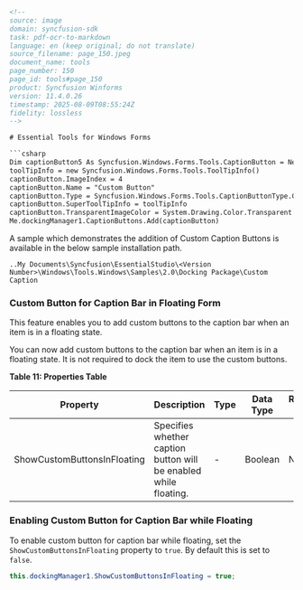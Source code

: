 ```html
<!-- 
source: image
domain: syncfusion-sdk
task: pdf-ocr-to-markdown
language: en (keep original; do not translate)
source_filename: page_150.jpeg
document_name: tools
page_number: 150
page_id: tools#page_150
product: Syncfusion Winforms
version: 11.4.0.26
timestamp: 2025-08-09T08:55:24Z
fidelity: lossless
-->

# Essential Tools for Windows Forms

```csharp
Dim captionButton5 As Syncfusion.Windows.Forms.Tools.CaptionButton = New Syncfusion.Windows.Forms.Tools.CaptionButton()
toolTipInfo = new Syncfusion.Windows.Forms.Tools.ToolTipInfo()
captionButton.ImageIndex = 4
captionButton.Name = "Custom Button"
captionButton.Type = Syncfusion.Windows.Forms.Tools.CaptionButtonType.Custom;
captionButton.SuperToolTipInfo = toolTipInfo
captionButton.TransparentImageColor = System.Drawing.Color.Transparent
Me.dockingManager1.CaptionButtons.Add(captionButton)
```

A sample which demonstrates the addition of Custom Caption Buttons is available in the below sample installation path.

```
..My Documents\Syncfusion\EssentialStudio\<Version Number>\Windows\Tools.Windows\Samples\2.0\Docking Package\Custom Caption
```

### Custom Button for Caption Bar in Floating Form

This feature enables you to add custom buttons to the caption bar when an item is in a floating state.

You can now add custom buttons to the caption bar when an item is in a floating state. It is not required to dock the item to use the custom buttons.

**Table 11: Properties Table**

| Property                     | Description                                      | Type      | Data Type | Reference links |
|------------------------------|--------------------------------------------------|-----------|------------|-----------------|
| ShowCustomButtonsInFloating | Specifies whether caption button will be enabled while floating. | -         | Boolean    | NA              |

### Enabling Custom Button for Caption Bar while Floating

To enable custom button for caption bar while floating, set the `ShowCustomButtonsInFloating` property to `true`. By default this is set to `false`.

```csharp
this.dockingManager1.ShowCustomButtonsInFloating = true;
```

<!-- tags: [Syncfusion Winforms, CaptionButton, ToolTipInfo, floating state, Custom Caption Buttons] keywords: [Custom Button, Caption Bar, Docking Package, ShowCustomButtonsInFloating] -->
```